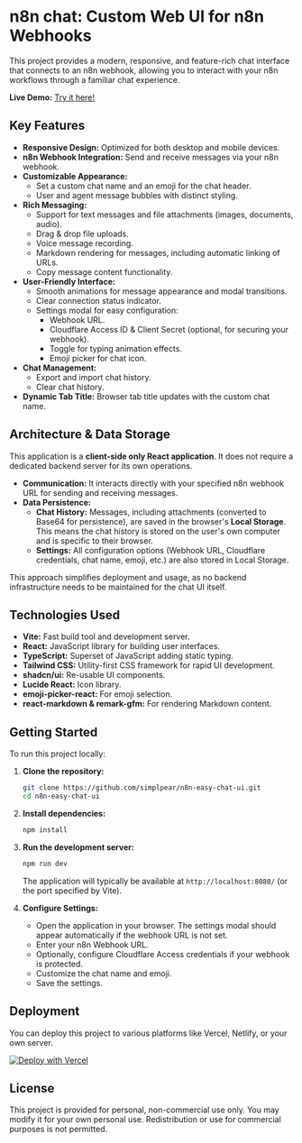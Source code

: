 # n8n chat: Custom Web UI for n8n Webhooks

This project provides a modern, responsive, and feature-rich chat interface that connects to an n8n webhook, allowing you to interact with your n8n workflows through a familiar chat experience.

**Live Demo:** [Try it here!](https://n8n-easy-chat-ui.vercel.app)

## Key Features

*   **Responsive Design:** Optimized for both desktop and mobile devices.
*   **n8n Webhook Integration:** Send and receive messages via your n8n webhook.
*   **Customizable Appearance:**
    *   Set a custom chat name and an emoji for the chat header.
    *   User and agent message bubbles with distinct styling.
*   **Rich Messaging:**
    *   Support for text messages and file attachments (images, documents, audio).
    *   Drag & drop file uploads.
    *   Voice message recording.
    *   Markdown rendering for messages, including automatic linking of URLs.
    *   Copy message content functionality.
*   **User-Friendly Interface:**
    *   Smooth animations for message appearance and modal transitions.
    *   Clear connection status indicator.
    *   Settings modal for easy configuration:
        *   Webhook URL.
        *   Cloudflare Access ID & Client Secret (optional, for securing your webhook).
        *   Toggle for typing animation effects.
        *   Emoji picker for chat icon.
*   **Chat Management:**
    *   Export and import chat history.
    *   Clear chat history.
*   **Dynamic Tab Title:** Browser tab title updates with the custom chat name.

## Architecture & Data Storage

This application is a **client-side only React application**. It does not require a dedicated backend server for its own operations.

*   **Communication:** It interacts directly with your specified n8n webhook URL for sending and receiving messages.
*   **Data Persistence:**
    *   **Chat History:** Messages, including attachments (converted to Base64 for persistence), are saved in the browser's **Local Storage**. This means the chat history is stored on the user's own computer and is specific to their browser.
    *   **Settings:** All configuration options (Webhook URL, Cloudflare credentials, chat name, emoji, etc.) are also stored in Local Storage.

This approach simplifies deployment and usage, as no backend infrastructure needs to be maintained for the chat UI itself.

## Technologies Used

*   **Vite:** Fast build tool and development server.
*   **React:** JavaScript library for building user interfaces.
*   **TypeScript:** Superset of JavaScript adding static typing.
*   **Tailwind CSS:** Utility-first CSS framework for rapid UI development.
*   **shadcn/ui:** Re-usable UI components.
*   **Lucide React:** Icon library.
*   **emoji-picker-react:** For emoji selection.
*   **react-markdown & remark-gfm:** For rendering Markdown content.

## Getting Started

To run this project locally:

1.  **Clone the repository:**
    ```sh
    git clone https://github.com/simplpear/n8n-easy-chat-ui.git
    cd n8n-easy-chat-ui
    ```
2.  **Install dependencies:**
    ```sh
    npm install
    ```
3.  **Run the development server:**
    ```sh
    npm run dev
    ```
    The application will typically be available at `http://localhost:8080/` (or the port specified by Vite).

4.  **Configure Settings:**
    *   Open the application in your browser. The settings modal should appear automatically if the webhook URL is not set.
    *   Enter your n8n Webhook URL.
    *   Optionally, configure Cloudflare Access credentials if your webhook is protected.
    *   Customize the chat name and emoji.
    *   Save the settings.

## Deployment

You can deploy this project to various platforms like Vercel, Netlify, or your own server.

[![Deploy with Vercel](https://vercel.com/button)](https://vercel.com/new/clone?repository-url=https%3A%2F%2Fgithub.com%2Fsimplpear%2Fn8n-easy-chat-ui%2Ftree%2Fmain)

## License

This project is provided for personal, non-commercial use only. You may modify it for your own personal use. Redistribution or use for commercial purposes is not permitted.
